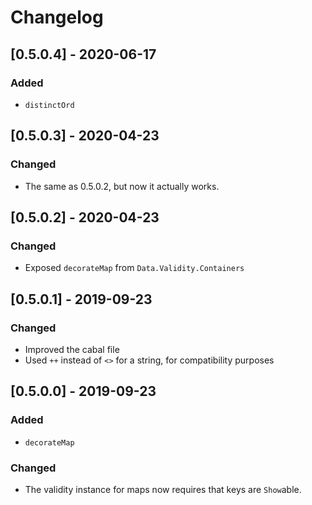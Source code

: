 # Changelog

## [0.5.0.4] - 2020-06-17

### Added

* `distinctOrd`

## [0.5.0.3] - 2020-04-23

### Changed

* The same as 0.5.0.2, but now it actually works.

## [0.5.0.2] - 2020-04-23

### Changed

* Exposed `decorateMap` from `Data.Validity.Containers`

## [0.5.0.1] - 2019-09-23

### Changed

* Improved the cabal file
* Used `++` instead of `<>` for a string, for compatibility purposes

## [0.5.0.0] - 2019-09-23

### Added

* `decorateMap`

### Changed

* The validity instance for maps now requires that keys are `Show`able.

